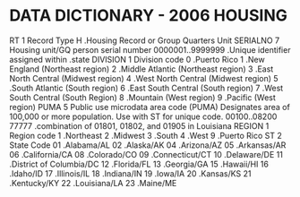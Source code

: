# DATA DICTIONARY - 2006 HOUSING
RT 1
Record Type
H .Housing Record or Group Quarters Unit
SERIALNO 7
Housing unit/GQ person serial number
0000001..9999999 .Unique identifier assigned within
.state
DIVISION 1
Division code
0 .Puerto Rico
1 .New England (Northeast region)
2 .Middle Atlantic (Northeast region)
3 .East North Central (Midwest region)
4 .West North Central (Midwest region)
5 .South Atlantic (South region)
6 .East South Central (South region)
7 .West South Central (South Region)
8 .Mountain (West region)
9 .Pacific (West region)
PUMA 5
Public use microdata area code (PUMA)
Designates area of 100,000 or more population. Use with ST for unique
code.
00100..08200
77777 .combination of 01801, 01802, and 01905 in Louisiana
REGION 1
Region code
1 .Northeast
2 .Midwest
3 .South
4 .West
9 .Puerto Rico
ST 2
State Code
01 .Alabama/AL
02 .Alaska/AK
04 .Arizona/AZ
05 .Arkansas/AR
06 .California/CA
08 .Colorado/CO
09 .Connecticut/CT
10 .Delaware/DE
11 .District of Columbia/DC
12 .Florida/FL
13 .Georgia/GA
15 .Hawaii/HI
16 .Idaho/ID
17 .Illinois/IL
18 .Indiana/IN
19 .Iowa/IA
20 .Kansas/KS
21 .Kentucky/KY
22 .Louisiana/LA
23 .Maine/ME
